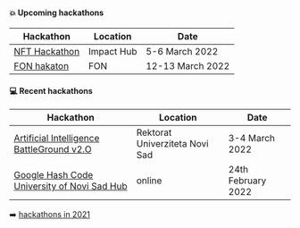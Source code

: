 #### :boom: Upcoming hackathons

| Hackathon | Location | Date |
| --------- | -------- | ---- |
| [NFT Hackathon](https://docs.google.com/forms/d/e/1FAIpQLSczq-s7jcpdJwoQ3a6YsJxG1emmPAsDwbY2FeiapGNxaKUf2Q/viewform) | Impact Hub | 5-6 March 2022 |
| [FON hakaton](https://hakaton.fonis.rs/2022/) | FON | 12-13 March 2022 |

#### :computer: Recent hackathons

| Hackathon | Location | Date |
| --------- | -------- | ---- |
| [Artificial Intelligence BattleGround v2.O](https://aibg.bestns.org.rs/) | Rektorat Univerziteta Novi Sad | 3-4 March 2022 |
| [Google Hash Code University of Novi Sad Hub](https://www.instagram.com/ghc_uns/) | online | 24th February 2022 |

:arrow_right: [hackathons in 2021](2021.md)
